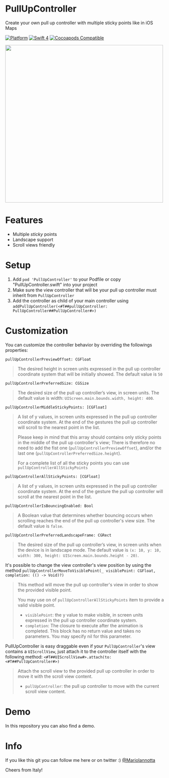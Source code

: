 # PullUpController
Create your own pull up controller with multiple sticky points like in iOS Maps

[![Platform](http://img.shields.io/badge/platform-ios-red.svg?style=flat
)](https://developer.apple.com/iphone/index.action)
[![Swift 4](https://img.shields.io/badge/Swift-4-orange.svg?style=flat)](https://developer.apple.com/swift/) 
[![Cocoapods Compatible](https://img.shields.io/cocoapods/v/PullUpController.svg)](https://img.shields.io/cocoapods/v/PullUpController.svg)

<img src="demo.gif" height="500"/>

# Features
- Multiple *sticky* points
- Landscape support
- Scroll views friendly

# Setup
1. Add ```pod 'PullUpController'``` to your Podfile or copy "PullUpController.swift" into your project
2. Make sure the view controller that will be your pull up controller must inherit from ```PullUpController```
3. Add the controller as child of your main controller using ```addPullUpController(<#T##pullUpController: PullUpController##PullUpController#>)```
 
# Customization
You can customize the controller behavior by overriding the followings properties:

```pullUpControllerPreviewOffset: CGFloat```
>The desired height in screen units expressed in the pull up controller coordinate system that will be initially showed.
>The default value is ```50```

```pullUpControllerPreferredSize: CGSize```
>The desired size of the pull up controller’s view, in screen units.
>The default value is width: ```UIScreen.main.bounds.width, height: 400```.

```pullUpControllerMiddleStickyPoints: [CGFloat]```
>A list of y values, in screen units expressed in the pull up controller coordinate system.
>At the end of the gestures the pull up controller will scroll to the nearest point in the list.
>     
>Please keep in mind that this array should contains only sticky points in the middle of the pull up controller's view;
>There is therefore no need to add the fist one (```pullUpControllerPreviewOffset```), and/or the last one (```pullUpControllerPreferredSize.height```).
>    
>For a complete list of all the sticky points you can use ```pullUpControllerAllStickyPoints```

```pullUpControllerAllStickyPoints: [CGFloat]```
>A list of y values, in screen units expressed in the pull up controller coordinate system.
>At the end of the gesture the pull up controller will scroll at the nearest point in the list.

```pullUpControllerIsBouncingEnabled: Bool```
>A Boolean value that determines whether bouncing occurs when scrolling reaches the end of the pull up controller's view size.
>The default value is ```false```.

```pullUpControllerPreferredLandscapeFrame: CGRect```
>The desired size of the pull up controller’s view, in screen units when the device is in landscape mode.
>The default value is ```(x: 10, y: 10, width: 300, height: UIScreen.main.bounds.height - 20)```.

It's possible to change the view controller's view position by using the method
```pullUpControllerMoveToVisiblePoint(_ visiblePoint: CGFloat, completion: (() -> Void)?)```

>This method will move the pull up controller's view in order to show the provided visible point.
>    
>You may use on of `pullUpControllerAllStickyPoints` item to provide a valid visible point.
>- `visiblePoint`: the y value to make visible, in screen units expressed in the pull up controller coordinate system.
>- `completion`: The closure to execute after the animation is completed. This block has no return value and takes no parameters. You may specify nil for this parameter.

PullUpController is easy draggable even if your `PullUpController`'s view contains a `UIScrollView`, just attach it to the controller itself with the following method:
```<#T##UIScrollView#>.attach(to: <#T##PullUpController#>)```
>Attach the scroll view to the provided pull up controller in order to move it with the scroll view content.
>- `pullUpController`: the pull up controller to move with the current scroll view content.

# Demo
In this repository you can also find a demo.

# Info
If you like this git you can follow me here or on twitter :) [@MarioIannotta](http://www.twitter.com/marioiannotta)

Cheers from Italy!
